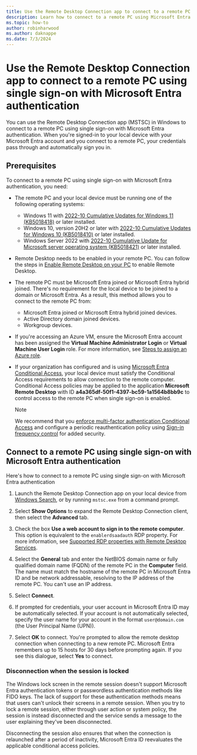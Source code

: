 ```yaml
---
title: Use the Remote Desktop Connection app to connect to a remote PC using single sign-on with Microsoft Entra authentication
description: Learn how to connect to a remote PC using Microsoft Entra authentication for single sign-on with the Remote Desktop Connection client (MSTSC)
ms.topic: how-to
author: robinharwood
ms.author: daknappe
ms.date: 7/3/2024
---
```


# Use the Remote Desktop Connection app to connect to a remote PC using single sign-on with Microsoft Entra authentication

You can use the Remote Desktop Connection app (MSTSC) in Windows to connect to a remote PC using single sign-on with Microsoft Entra authentication. When you're signed-in to your local device with your Microsoft Entra account and you connect to a remote PC, your credentials pass through and automatically sign you in.

## Prerequisites

To connect to a remote PC using single sign-on with Microsoft Entra authentication, you need:

- The remote PC and your local device must be running one of the following operating systems:

  - Windows 11 with [2022-10 Cumulative Updates for Windows 11 (KB5018418)](https://support.microsoft.com/kb/KB5018418) or later installed.
  - Windows 10, version 20H2 or later with [2022-10 Cumulative Updates for Windows 10 (KB5018410)](https://support.microsoft.com/kb/KB5018410) or later installed.
  - Windows Server 2022 with [2022-10 Cumulative Update for Microsoft server operating system (KB5018421)](https://support.microsoft.com/kb/KB5018421) or later installed.

- Remote Desktop needs to be enabled in your remote PC. You can follow the steps in [Enable Remote Desktop on your PC](remote-desktop-allow-access.md) to enable Remote Desktop.

- The remote PC must be Microsoft Entra joined or Microsoft Entra hybrid joined. There's no requirement for the local device to be joined to a domain or Microsoft Entra. As a result, this method allows you to connect to the remote PC from:
   - Microsoft Entra joined or Microsoft Entra hybrid joined devices.
   - Active Directory domain joined devices.
   - Workgroup devices.

- If you're accessing an Azure VM, ensure the Microsoft Entra account has been assigned the **Virtual Machine Administrator Login** or **Virtual Machine User Login** role. For more information, see [Steps to assign an Azure role](/azure/role-based-access-control/role-assignments-steps).

- If your organization has configured and is using [Microsoft Entra Conditional Access](/azure/active-directory/conditional-access/overview), your local device must satisfy the Conditional Access requirements to allow connection to the remote computer. Conditional Access policies may be applied to the application **Microsoft Remote Desktop** with ID **a4a365df-50f1-4397-bc59-1a1564b8bb9c** to control access to the remote PC when single sign-on is enabled.

   > [!NOTE]
   > We recommend that you [enforce multi-factor authentication Conditional Access](/azure/active-directory/conditional-access/howto-conditional-access-policy-all-users-mfa) and configure a periodic reauthentication policy using [Sign-in frequency control](/azure/active-directory/conditional-access/howto-conditional-access-session-lifetime) for added security.

## Connect to a remote PC using single sign-on with Microsoft Entra authentication

Here's how to connect to a remote PC using single sign-on with Microsoft Entra authentication

1. Launch the Remote Desktop Connection app on your local device from [Windows Search](https://support.microsoft.com/windows/search-for-anything-anywhere-b14cc5bf-c92a-1e73-ea18-2845891e6cc8), or by running `mstsc.exe` from a command prompt.

1. Select **Show Options** to expand the Remote Desktop Connection client, then select the **Advanced** tab.

1. Check the box **Use a web account to sign in to the remote computer**. This option is equivalent to the `enablerdsaadauth` RDP property. For more information, see [Supported RDP properties with Remote Desktop Services](/windows-server/remote/remote-desktop-services/clients/rdp-files).

1. Select the **General** tab and enter the NetBIOS domain name or fully qualified domain name (FQDN) of the remote PC in the **Computer** field. The name must match the hostname of the remote PC in Microsoft Entra ID and be network addressable, resolving to the IP address of the remote PC. You can't use an IP address.

1. Select **Connect**.

1. If prompted for credentials, your user account in Microsoft Entra ID may be automatically selected. If your account is not automatically selected, specify the user name for your account in the format `user@domain.com` (the User Principal Name (UPN)).

1. Select **OK** to connect. You're prompted to allow the remote desktop connection when connecting to a new remote PC. Microsoft Entra remembers up to 15 hosts for 30 days before prompting again. If you see this dialogue, select **Yes** to connect.

### Disconnection when the session is locked

The Windows lock screen in the remote session doesn't support Microsoft Entra authentication tokens or passwordless authentication methods like FIDO keys. The lack of support for these authentication methods means that users can't unlock their screens in a remote session. When you try to lock a remote session, either through user action or system policy, the session is instead disconnected and the service sends a message to the user explaining they've been disconnected.

Disconnecting the session also ensures that when the connection is relaunched after a period of inactivity, Microsoft Entra ID reevaluates the applicable conditional access policies.
